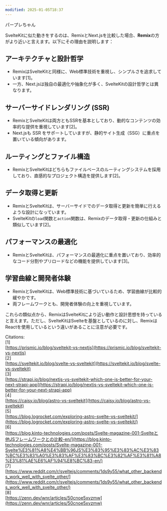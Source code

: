```yaml
---
modified: 2025-01-05T18:37
---
```

  

パープレちゃん

SvelteKitに似た動きをするのは、RemixとNext.jsを比較した場合、**Remix**の方がより近いと言えます。以下にその理由を説明します：

## アーキテクチャと設計哲学

- RemixはSvelteKitと同様に、Web標準技術を重視し、シンプルさを追求しています[1]。
- 一方、Next.jsは独自の最適化や抽象化が多く、SvelteKitの設計哲学とは異なります。

## サーバーサイドレンダリング (SSR)

- RemixとSvelteKitは両方ともSSRを基本としており、動的なコンテンツの効率的な提供を重視しています[2]。
- Next.jsも SSR をサポートしていますが、静的サイト生成（SSG）に重点を置いている傾向があります。

## ルーティングとファイル構造

- RemixとSvelteKitはどちらもファイルベースのルーティングシステムを採用しており、直感的なプロジェクト構造を提供します[2]。

## データ取得と更新

- RemixとSvelteKitは、サーバーサイドでのデータ取得と更新を簡単に行えるような設計になっています。
- SvelteKitの`load`関数と`action`関数は、Remixのデータ取得・更新の仕組みと類似しています[2]。

## パフォーマンスの最適化

- RemixとSvelteKitは、パフォーマンスの最適化に重点を置いており、効率的なコード分割やプリロードなどの機能を提供しています[3]。

## 学習曲線と開発者体験

- RemixとSvelteKitは、Web標準技術に基づいているため、学習曲線が比較的緩やかです。
- 両フレームワークとも、開発者体験の向上を重視しています。

これらの類似点から、RemixはSvelteKitにより近い動作と設計思想を持っていると言えます。ただし、SvelteKitはSvelteを基盤としているのに対し、RemixはReactを使用しているという違いがあることに注意が必要です。

  

Citations:  
[1]  
[https://prismic.io/blog/sveltekit-vs-nextjs](https://prismic.io/blog/sveltekit-vs-nextjs)  
[2]  
[https://sveltekit.io/blog/svelte-vs-sveltekit](https://sveltekit.io/blog/svelte-vs-sveltekit)  
[3]  
[https://strapi.io/blog/nextjs-vs-sveltekit-which-one-is-better-for-your-next-strapi-app](https://strapi.io/blog/nextjs-vs-sveltekit-which-one-is-better-for-your-next-strapi-app)  
[4]  
[https://caisy.io/blog/astro-vs-sveltekit](https://caisy.io/blog/astro-vs-sveltekit)  
[5]  
[https://blog.logrocket.com/exploring-astro-svelte-vs-sveltekit/](https://blog.logrocket.com/exploring-astro-svelte-vs-sveltekit/)  
[6]  
[https://blog.kinto-technologies.com/posts/Svelte-magazine-001-Svelteと他JSフレームワークとの比較-en/](https://blog.kinto-technologies.com/posts/Svelte-magazine-001-Svelte%E3%81%A8%E4%BB%96JS%E3%83%95%E3%83%AC%E3%83%BC%E3%83%A0%E3%83%AF%E3%83%BC%E3%82%AF%E3%81%A8%E3%81%AE%E6%AF%94%E8%BC%83-en/)  
[7]  
[https://www.reddit.com/r/sveltejs/comments/1ds9y55/what_other_backends_work_well_with_svelte_other/](https://www.reddit.com/r/sveltejs/comments/1ds9y55/what_other_backends_work_well_with_svelte_other/)  
[8]  
[https://zenn.dev/wnr/articles/50cnoe5xvzmw](https://zenn.dev/wnr/articles/50cnoe5xvzmw)